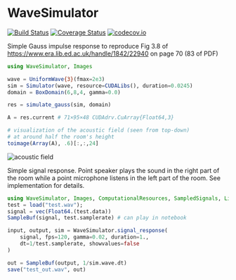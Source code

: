 # WaveSimulator

[![Build Status](https://travis-ci.org/Evizero/WaveSimulator.jl.svg?branch=master)](https://travis-ci.org/Evizero/WaveSimulator.jl) [![Coverage Status](https://coveralls.io/repos/Evizero/WaveSimulator.jl/badge.svg?branch=master&service=github)](https://coveralls.io/github/Evizero/WaveSimulator.jl?branch=master) [![codecov.io](http://codecov.io/github/Evizero/WaveSimulator.jl/coverage.svg?branch=master)](http://codecov.io/github/Evizero/WaveSimulator.jl?branch=master)

Simple Gauss impulse response to reproduce Fig 3.8 of
https://www.era.lib.ed.ac.uk/handle/1842/22940 on page 70 (83 of
PDF)


```julia
using WaveSimulator, Images

wave = UniformWave{3}(fmax=2e3)
sim = Simulator(wave, resource=CUDALibs(), duration=0.0245)
domain = BoxDomain(6,8,4, gamma=0.0)

res = simulate_gauss(sim, domain)

A = res.current # 71×95×48 CUDAdrv.CuArray{Float64,3}

# visualization of the acoustic field (seen from top-down)
# at around half the room's height
toimage(Array(A), .6)[:,:,24]
```

![acoustic field](https://user-images.githubusercontent.com/10854026/39971172-376db93c-56f7-11e8-96e2-2da7fd3e7b74.png)

Simple signal response. Point speaker plays the sound in the
right part of the room while a point microphone listens in the
left part of the room. See implementation for details.

```julia
using WaveSimulator, Images, ComputationalResources, SampledSignals, LibSndFile
test = load("test.wav");
signal = vec(Float64.(test.data))
SampleBuf(signal, test.samplerate) # can play in notebook

input, output, sim = WaveSimulator.signal_response(
    signal, fps=120, gamma=0.02, duration=1.,
    dt=1/test.samplerate, showvalues=false
)

out = SampleBuf(output, 1/sim.wave.dt)
save("test_out.wav", out)
```
